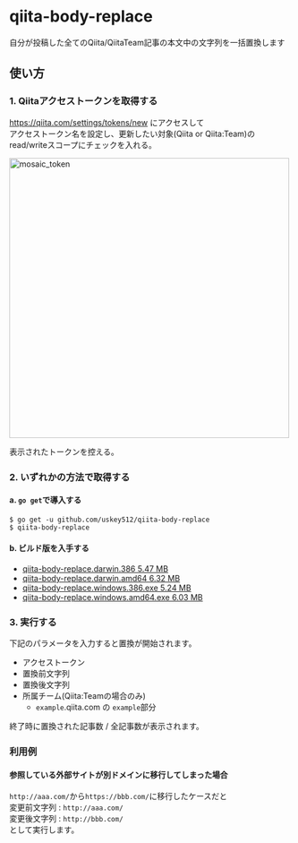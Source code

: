 # qiita-body-replace
自分が投稿した全てのQiita/QiitaTeam記事の本文中の文字列を一括置換します

## 使い方
### 1. Qiitaアクセストークンを取得する
https://qiita.com/settings/tokens/new にアクセスして  
アクセストークン名を設定し、更新したい対象(Qiita or Qiita:Team)のread/writeスコープにチェックを入れる。  

<img width="500" alt="mosaic_token" src="https://user-images.githubusercontent.com/4005383/51170130-01ecec80-18f1-11e9-9b95-b6b3ce807e19.png">

表示されたトークンを控える。  

### 2. いずれかの方法で取得する
#### a. `go get`で導入する
```
$ go get -u github.com/uskey512/qiita-body-replace
$ qiita-body-replace
```

#### b. ビルド版を入手する
- [qiita-body-replace.darwin.386 5.47 MB](https://github.com/uskey512/qiita-body-replace/releases/download/v1.0.0/qiita-body-replace.darwin.386)
- [qiita-body-replace.darwin.amd64 6.32 MB](https://github.com/uskey512/qiita-body-replace/releases/download/v1.0.0/qiita-body-replace.darwin.amd64)
- [qiita-body-replace.windows.386.exe 5.24 MB](https://github.com/uskey512/qiita-body-replace/releases/download/v1.0.0/qiita-body-replace.windows.386.exe)
- [qiita-body-replace.windows.amd64.exe 6.03 MB](https://github.com/uskey512/qiita-body-replace/releases/download/v1.0.0/qiita-body-replace.windows.amd64.exe)


### 3. 実行する
下記のパラメータを入力すると置換が開始されます。  
- アクセストークン
- 置換前文字列
- 置換後文字列
- 所属チーム(Qiita:Teamの場合のみ)
  - `example`.qiita.com の `example`部分

終了時に置換された記事数 / 全記事数が表示されます。  

### 利用例
#### 参照している外部サイトが別ドメインに移行してしまった場合
`http://aaa.com/`から`https://bbb.com/`に移行したケースだと  
変更前文字列 : `http://aaa.com/`  
変更後文字列 : `http://bbb.com/`  
として実行します。  
